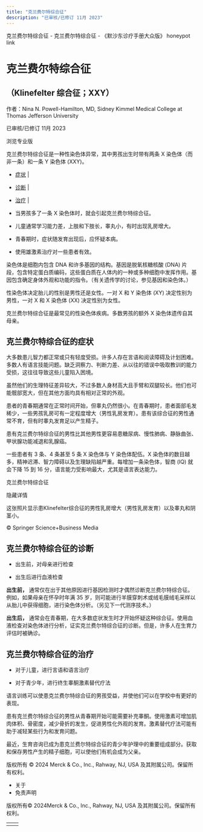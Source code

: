 ```yaml
---
title: "克兰费尔特综合征"
description: "已审核/已修订 11月 2023"
---
```


﻿克兰费尔特综合征 \- 克兰费尔特综合征 \- 《默沙东诊疗手册大众版》 honeypot link

# 克兰费尔特综合征

## （Klinefelter 综合征；XXY）

作者：Nina N. Powell-Hamilton, MD, Sidney Kimmel Medical College at Thomas Jefferson
University

已审核/已修订 11月 2023

浏览专业版

克兰费尔特综合征是一种性染色体异常，其中男孩出生时带有两条 X 染色体（而非一条）和一条 Y 染色体 (XXY)。

- [症状](#症状_v49396441_zh) \|
- [诊断](#诊断_v28580032_zh) \|
- [治疗](#治疗_v28580043_zh) \|

- 当男孩多了一条 X 染色体时，就会引起克兰费尔特综合征。

- 儿童通常学习能力差，上肢和下肢长，睾丸小，有时出现乳房增大。

- 青春期时，症状随发育出现后，应怀疑本病。

- 使用雄激素治疗对一些患者有效。


染色体是细胞内包含 DNA 和许多基因的结构。基因是脱氧核糖核酸 (DNA) 片段，包含特定蛋白质编码，这些蛋白质在人体内的一种或多种细胞中发挥作用。基因包含确定身体外观和功能的指令。（有关遗传学的讨论，参见基因和染色体。）

性染色体决定胎儿的性别是男性还是女性。一对 X 和 Y 染色体 (XY) 决定性别为男性，一对 X 和 X 染色体 (XX) 决定性别为女性。

克兰费尔特综合征是最常见的性染色体疾病。多数男孩的额外 X 染色体遗传自其母亲。

## 克兰费尔特综合征的症状

大多数患儿智力都正常或只有轻度受损。许多人存在言语和阅读障碍及计划困难。多数人有语言技能问题。缺乏洞察力、判断力差、从以往的错误中吸取教训的能力受损，这往往导致这些儿童陷入困境。

虽然他们的生理特征差异较大，不过多数人身材高大且手臂和双腿较长。他们也可能髋部宽大，但在其他方面均具有相对正常的外观。

患者的青春期通常在正常时间开始，但睾丸仍然很小。在青春期时，患者面部毛发稀少，一些男孩乳房可有一定程度增大（男性乳房发育）。患有该综合征的男性通常不育，但有时睾丸发育足以产生精子。

患有克兰费尔特综合征的男性比其他男性更容易患糖尿病、慢性肺病、静脉曲张、甲状腺功能减退和乳腺癌。

一些患者有 3 条、4 条甚至 5 条 X 染色体与 Y 染色体配伍。X 染色体的数目越多，精神迟滞、智力障碍以及生理缺陷越严重。每增加一条染色体，智商 (IQ) 就会下降 15 到 16 分，语言能力受影响最大，尤其是语言表达能力。

克兰费尔特综合征



隐藏详情

这张照片显示患Klinefelter综合征的男性乳房增大（男性乳房发育）以及睾丸和阴茎小。

© Springer Science+Business Media

## 克兰费尔特综合征的诊断

- 出生前，对母亲进行检查

- 出生后进行血液检查


**出生前，** 通常仅在出于其他原因进行基因检测时才偶然诊断克兰费尔特综合征。例如，如果母亲在怀孕时年满 35 岁，则可能进行羊膜穿刺术或绒毛膜绒毛采样以从胎儿中获得细胞，进行染色体分析。（另见下一代测序技术。）

**出生后，** 通常会在青春期，在大多数症状发生时才开始怀疑这种综合征。使用血液检查对染色体进行分析，证实克兰费尔特综合征的诊断。但是，许多人在生育力评估时被确诊。

## 克兰费尔特综合征的治疗

- 对于儿童，进行言语和语言治疗

- 对于青少年，进行终生睾酮激素替代疗法


语言训练可以使患克兰费尔特综合征的男孩受益，并使他们可以在学校中有更好的表现。

患有克兰费尔特综合征的男性从青春期开始可能需要补充睾酮。使用激素可增加肌肉体积、骨密度，减少骨折的发生，促进男性化外观的发育。激素替代疗法可能有助于减轻某些行为和发育问题。

最近，生育咨询已成为患克兰费尔特综合征的青少年护理中的重要组成部分。获取和保存男性产生的精子细胞，可以使他们有机会成为父亲。



版权所有 © 2024
Merck & Co., Inc., Rahway, NJ, USA 及其附属公司。保留所有权利。

- 关于
- 免责声明

版权所有© 2024Merck & Co., Inc., Rahway, NJ, USA 及其附属公司。保留所有权利。

|     |     |
| --- | --- |
|  |  |